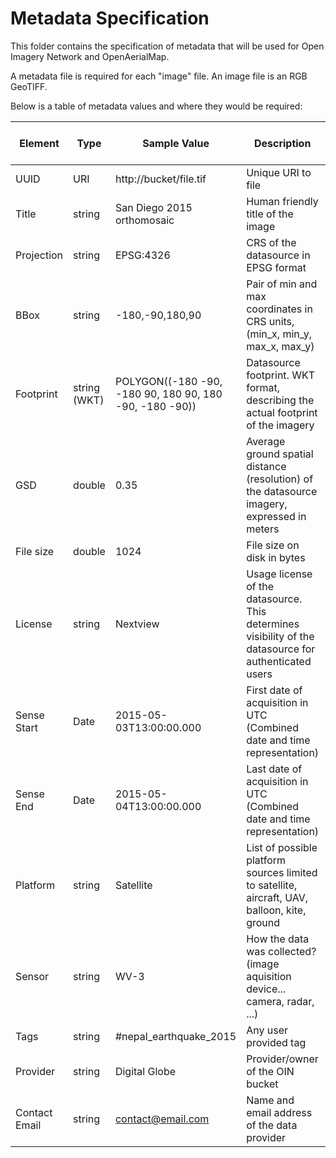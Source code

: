 # Metadata Specification

This folder contains the specification of metadata that will be used for Open Imagery Network and OpenAerialMap.

A metadata file is required for each "image" file. An image file is an RGB GeoTIFF.

Below is a table of metadata values and where they would be required:

| Element       | Type         | Sample Value                                            | Description                                                                                           | OIN      | OAM      | Apply to TMS? |
|---------------|--------------|---------------------------------------------------------|-------------------------------------------------------------------------------------------------------|----------|----------|---------------|
| UUID          | URI          | http://bucket/file.tif                                  | Unique URI to file                                                                                    | Auto     | Auto     | Yes           |
| Title         | string       | San Diego 2015 orthomosaic                              | Human friendly title of the image                                                                     | Optional | Optional | Yes           |
| Projection    | string       | EPSG:4326                                               | CRS of the datasource in EPSG format                                                                  | Yes      | Yes      | Yes           |
| BBox          | string       | -180,-90,180,90                                         | Pair of min and max coordinates in CRS units, (min_x, min_y, max_x, max_y)                            | Yes?     | Yes      | Yes           |
| Footprint     | string (WKT) | POLYGON((-180 -90, -180 90, 180 90, 180 -90, -180 -90)) | Datasource footprint. WKT format, describing the actual footprint of the imagery                      | Yes?     | Yes      | Yes           |
| GSD           | double       | 0.35                                                    | Average ground spatial distance (resolution) of the datasource imagery, expressed in meters           | Yes      | Yes      | Yes           |
| File size     | double       | 1024                                                    | File size on disk in bytes                                                                            | Yes?     | Yes      | No            |
| License       | string       | Nextview                                                | Usage license of the datasource. This determines visibility of the datasource for authenticated users | No       | Yes      | Yes           |
| Sense Start   | Date         | 2015-05-03T13:00:00.000                                 | First date of acquisition in UTC (Combined date and time representation)                              | Yes      | Yes      |               |
| Sense End     | Date         | 2015-05-04T13:00:00.000                                 | Last date of acquisition in UTC (Combined date and time representation)                               | Yes      | Yes      |               |
| Platform      | string       | Satellite                                               | List of possible platform sources limited to satellite, aircraft, UAV, balloon, kite, ground                  | Yes      | Yes      |               |
| Sensor        | string       | WV-3                                                    | How the data was collected? (image aquisition device... camera, radar, ...)                           | Optional | Yes      |               |
| Tags          | string       | #nepal_earthquake_2015                                  | Any user provided tag                                                                                 | No       | Optional | Yes           |
| Provider      | string       | Digital Globe                                           | Provider/owner of the OIN bucket                                                                      | No       | Yes      | Yes           |
| Contact Email | string       | contact@email.com                                       | Name and email address of the data provider                                                           | Yes      | Yes      | Yes           |
